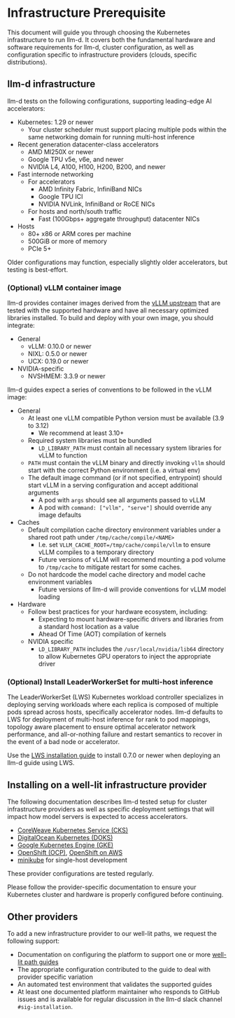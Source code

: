 # Infrastructure Prerequisite

This document will guide you through choosing the Kubernetes infrastructure to run llm-d. It covers both the fundamental hardware and software requirements for llm-d, cluster configuration, as well as configuration specific to infrastructure providers (clouds, specific distributions).

## llm-d infrastructure

llm-d tests on the following configurations, supporting leading-edge AI accelerators:

* Kubernetes: 1.29 or newer
  * Your cluster scheduler must support placing multiple pods within the same networking domain for running multi-host inference
* Recent generation datacenter-class accelerators
  * AMD MI250X or newer
  * Google TPU v5e, v6e, and newer
  * NVIDIA L4, A100, H100, H200, B200, and newer
* Fast internode networking
  * For accelerators
    * AMD Infinity Fabric, InfiniBand NICs
    * Google TPU ICI
    * NVIDIA NVLink, InfiniBand or RoCE NICs
  * For hosts and north/south traffic
    * Fast (100Gbps+ aggregate throughput) datacenter NICs
* Hosts
  * 80+ x86 or ARM cores per machine
  * 500GiB or more of memory
  * PCIe 5+

Older configurations may function, especially slightly older accelerators, but testing is best-effort.

### (Optional) vLLM container image

llm-d provides container images derived from the [vLLM upstream](https://github.com/vllm-project/vllm/tree/main/docker) that are tested with the supported hardware and have all necessary optimized libraries installed. To build and deploy with your own image, you should integrate:

* General
  * vLLM: 0.10.0 or newer
  * NIXL: 0.5.0 or newer
  * UCX: 0.19.0 or newer
* NVIDIA-specific
  * NVSHMEM: 3.3.9 or newer

llm-d guides expect a series of conventions to be followed in the vLLM image:

* General
  * At least one vLLM compatible Python version must be available (3.9 to 3.12)
    * We recommend at least 3.10+
  * Required system libraries must be bundled
    * `LD_LIBRARY_PATH` must contain all necessary system libraries for vLLM to function
  * `PATH` must contain the vLLM binary and directly invoking `vllm` should start with the correct Python environment (i.e. a virtual env)
  * The default image command (or if not specified, entrypoint) should start vLLM in a serving configuration and accept additional arguments
    * A pod with `args` should see all arguments passed to vLLM
    * A pod with `command: ["vllm", "serve"]` should override any image defaults
* Caches
  * Default compilation cache directory environment variables under a shared root path under `/tmp/cache/compile/<NAME>`
    * I.e. set `VLLM_CACHE_ROOT=/tmp/cache/compile/vllm` to ensure vLLM compiles to a temporary directory
    * Future versions of vLLM will recommend mounting a pod volume to `/tmp/cache` to mitigate restart for some caches.
  * Do not hardcode the model cache directory and model cache environment variables
    * Future versions of llm-d will provide conventions for vLLM model loading
* Hardware
  * Follow best practices for your hardware ecosystem, including:
    * Expecting to mount hardware-specific drivers and libraries from a standard host location as a value
    * Ahead Of Time (AOT) compilation of kernels
  * NVIDIA specific
    * `LD_LIBRARY_PATH` includes the `/usr/local/nvidia/lib64` directory to allow Kubernetes GPU operators to inject the appropriate driver

### (Optional) Install LeaderWorkerSet for multi-host inference

The LeaderWorkerSet (LWS) Kubernetes workload controller specializes in deploying serving workloads where each replica is composed of multiple pods spread across hosts, specifically accelerator nodes. llm-d defaults to LWS for deployment of multi-host inference for rank to pod mappings, topology aware placement to ensure optimal accelerator network performance, and all-or-nothing failure and restart semantics to recover in the event of a bad node or accelerator.

Use the [LWS installation guide](https://lws.sigs.k8s.io/docs/installation/) to install 0.7.0 or newer when deploying an llm-d guide using LWS.

## Installing on a well-lit infrastructure provider

The following documentation describes llm-d tested setup for cluster infrastructure providers as well as specific deployment settings that will impact how model servers is expected to access accelerators.

* [CoreWeave Kubernetes Service (CKS)](../../../docs/infra-providers/cks/README.md)
* [DigitalOcean Kubernetes (DOKS)](../../../docs/infra-providers/digitalocean/README.md)
* [Google Kubernetes Engine (GKE)](../../../docs/infra-providers/gke/README.md)
* [OpenShift (OCP)](../../../docs/infra-providers/openshift/README.md), [OpenShift on AWS](../../../docs/infra-providers/openshift-aws/README.md)
* [minikube](../../../docs/infra-providers/minikube/README.md) for single-host development

These provider configurations are tested regularly.

Please follow the provider-specific documentation to ensure your Kubernetes cluster and hardware is properly configured before continuing.

## Other providers

To add a new infrastructure provider to our well-lit paths, we request the following support:

* Documentation on configuring the platform to support one or more [well-lit path guides](../../README.md#well-lit-path-guides)
* The appropriate configuration contributed to the guide to deal with provider specific variation
* An automated test environment that validates the supported guides
* At least one documented platform maintainer who responds to GitHub issues and is available for regular discussion in the llm-d slack channel `#sig-installation`.